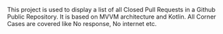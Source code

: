 This project is used to display a list of all Closed Pull Requests in a Github Public Repository. It is based on MVVM architecture and Kotlin.
All Corner Cases are covered like No response, No internet etc.

